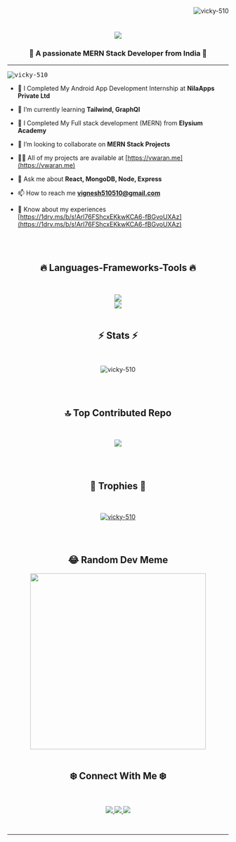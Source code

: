 <p align="right"> <img src="https://komarev.com/ghpvc/?username=vicky-510&label=Profile%20views&color=0e75b6&style=flat" alt="vicky-510" /> </p>

<h1 align="center">
  <a href="https://git.io/typing-svg">
    <img src="https://readme-typing-svg.herokuapp.com/?lines=Hi+There!+👋;+I'm+Vigneshwaran+M!;&center=true&size=30">
  </a>
</h1>

<h3 align="center">🌈 A passionate MERN Stack Developer from India 🌈</h3>
<hr>
<kbd><img src="https://github.com/vicky-510/vicky-510/assets/103897625/0ebcfb1e-1cc0-4a47-a51c-7efe237ef814" alt="vicky-510" /></kbd>

<br>

- 🔭 I Completed My Android App Development Internship at **NilaApps Private Ltd**

- 🌱 I’m currently learning **Tailwind, GraphQl**

- 🤝 I Completed My Full stack development (MERN) from **Elysium Academy**

- 👯 I’m looking to collaborate on **MERN Stack Projects**

- 👨‍💻 All of my projects are available at [https://vwaran.me](https://vwaran.me)

- 💬 Ask me about **React, MongoDB, Node, Express**

- 📫 How to reach me **vignesh510510@gmail.com**

- 📄 Know about my experiences [https://1drv.ms/b/s!Arl76FShcxEKkwKCA6-fBGvoUXAz](https://1drv.ms/b/s!Arl76FShcxEKkwKCA6-fBGvoUXAz)
<br>

<br>


<h2 align="center">🔥 Languages-Frameworks-Tools 🔥</h2>
<br>
<p align="center">
  <a href="https://skillicons.dev">
    <img src="https://skillicons.dev/icons?i=react,nodejs,express,mongodb,html,css,sass,javascript,jquery,java,php" /><br>
    <img src="https://skillicons.dev/icons?i=bootstrap,git,github,mysql,redux,linux,vscode,netlify,render" />

  </a>
<br>
<br>


<h2 align="center">⚡ Stats ⚡</h2>
<br>
<div align="center" >
<p><img align="center" src="https://github-readme-streak-stats.herokuapp.com/?user=vicky-510&" alt="vicky-510" /></p>
</div>

<br>
<br>

<h2 align="center">🔝 Top Contributed Repo</h2>
<br>
<div align="center">

![](https://github-contributor-stats.vercel.app/api?username=vicky-510&limit=5&theme=chalk&combine_all_yearly_contributions=true) 

</div>
<br>
<br>

<h2 align="center">🌟 Trophies 🌟</h2>
<br>

<p align="center"> <a href="https://github.com/ryo-ma/github-profile-trophy"><img src="https://github-profile-trophy.vercel.app/?username=vicky-510" alt="vicky-510" /></a> </p>
<br>
<br>

<h2 align="center">😂 Random Dev Meme</h2>
<div align="center">
<img src='https://randommeme-five.vercel.app/' style="height: 400px;"/>
</div>
<br>


<h2 align="center">❄️  Connect With Me ❄️ </h2>
<br>
<p align="center">
<a href="https://linkedin.com/in/vwaran" target="blank">
   <img src="https://skillicons.dev/icons?i=linkedin" />
</a>
<a href="https://instagram.com/_________mr__hac_ker_________" target="blank">
     <img src="https://skillicons.dev/icons?i=instagram" />
</a>
<a href="https://www.twitter.com/" target="blank">
   <img src="https://skillicons.dev/icons?i=twitter" />
</a>
  
</p>
<br>

---

